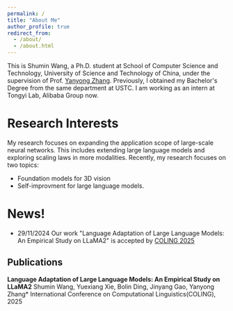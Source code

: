 ```yaml
---
permalink: /
title: "About Me"
author_profile: true
redirect_from: 
  - /about/
  - /about.html
---
```


This is Shumin Wang, a Ph.D. student at School of Computer Science and Technology, University of Science and Technology of China, under the supervision of Prof. [Yanyong Zhang](http://staff.ustc.edu.cn/~yanyongz/). Previously, I obtained my Bachelor's Degree from the same department at USTC. I am working as an intern at Tongyi Lab, Alibaba Group now.

Research Interests
======
My research focuses on expanding the application scope of large-scale neural networks. This includes extending large language models and exploring scaling laws in more modalities. Recently, my research focuses on two topics: 
- Foundation models for 3D vision
- Self-improvment for large language models.



News!
======
- 29/11/2024 Our work "Language Adaptation of Large Language Models: An Empirical Study on LLaMA2" is accepted by [COLING 2025](http://coling2025.org)

Publications
------
**Language Adaptation of Large Language Models: An Empirical Study on LLaMA2**
Shumin Wang, Yuexiang Xie, Bolin Ding, Jinyang Gao, Yanyong Zhang*
International Conference on Computational Linguistics(COLING), 2025

